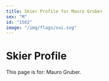 ```yaml
---
title: Skier Profile for Mauro Gruber
sex: "M"
id: "1562"
image: "/img/flags/sui.svg" 
---
```


# Skier Profile

This page is for: Mauro Gruber.
    